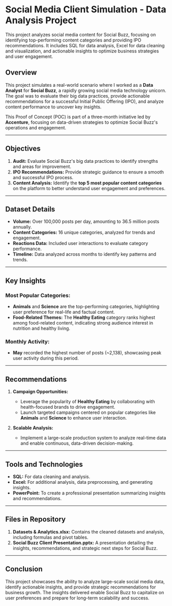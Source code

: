 # **Social Media Client Simulation - Data Analysis Project**
This project analyzes social media content for Social Buzz, focusing on identifying top-performing content categories and providing IPO recommendations. It includes SQL for data analysis, Excel for data cleaning and visualization, and actionable insights to optimize business strategies and user engagement.

## **Overview**  
This project simulates a real-world scenario where I worked as a **Data Analyst** for **Social Buzz**, a rapidly growing social media technology unicorn. The goal was to evaluate their big data practices, provide actionable recommendations for a successful Initial Public Offering (IPO), and analyze content performance to uncover key insights.  

This Proof of Concept (POC) is part of a three-month initiative led by **Accenture**, focusing on data-driven strategies to optimize Social Buzz's operations and engagement.

---

## **Objectives**  
1. **Audit:** Evaluate Social Buzz's big data practices to identify strengths and areas for improvement.  
2. **IPO Recommendations:** Provide strategic guidance to ensure a smooth and successful IPO process.  
3. **Content Analysis:** Identify the **top 5 most popular content categories** on the platform to better understand user engagement and preferences.

---

## **Dataset Details**  
- **Volume:** Over 100,000 posts per day, amounting to 36.5 million posts annually.  
- **Content Categories:** 16 unique categories, analyzed for trends and engagement.  
- **Reactions Data:** Included user interactions to evaluate category performance.  
- **Timeline:** Data analyzed across months to identify key patterns and trends.

---

## **Key Insights**  
### **Most Popular Categories:**  
- **Animals** and **Science** are the top-performing categories, highlighting user preference for real-life and factual content.  
- **Food-Related Themes:** The **Healthy Eating** category ranks highest among food-related content, indicating strong audience interest in nutrition and healthy living.

### **Monthly Activity:**  
- **May** recorded the highest number of posts (~2,138), showcasing peak user activity during this period.

---

## **Recommendations**  
1. **Campaign Opportunities:**  
   - Leverage the popularity of **Healthy Eating** by collaborating with health-focused brands to drive engagement.  
   - Launch targeted campaigns centered on popular categories like **Animals** and **Science** to enhance user interaction.  

2. **Scalable Analysis:**  
   - Implement a large-scale production system to analyze real-time data and enable continuous, data-driven decision-making.  

---

## **Tools and Technologies**  
- **SQL:** For data cleaning and analysis.  
- **Excel:** For additional analysis, data preprocessing, and generating insights.  
- **PowerPoint:** To create a professional presentation summarizing insights and recommendations.  

---

## **Files in Repository**  
1. **Datasets & Analytics.xlsx:** Contains the cleaned datasets and analysis, including formulas and pivot tables.  
2. **Social Buzz Client Presentation.pptx:** A presentation detailing the insights, recommendations, and strategic next steps for Social Buzz.  

---

## **Conclusion**  
This project showcases the ability to analyze large-scale social media data, identify actionable insights, and provide strategic recommendations for business growth. The insights delivered enable Social Buzz to capitalize on user preferences and prepare for long-term scalability and success.
